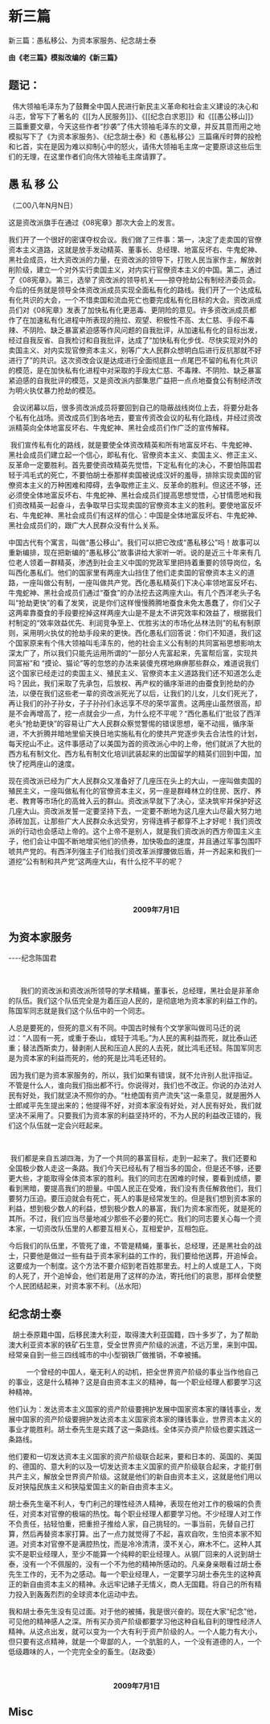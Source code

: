 # 新三篇

新三篇：愚私移公、为资本家服务、纪念胡士泰

**由《老三篇》模拟改编的《新三篇》**
## 题记：

 
伟大领袖毛泽东为了鼓舞全中国人民进行新民主义革命和社会主义建设的决心和斗志，曾写下了著名的《[[为人民服务]]》、《[[纪念白求恩]]》和《[[愚公移山]]》三篇重要文章，今天这些作者“抄袭”了伟大领袖毛泽东的文章，并反其意而用之地模拟写下了《为资本家服务》、《纪念胡士泰》和《愚私移公》三篇痛斥时弊的投枪和匕首，实在是因为难以抑制心中的怒火，请伟大领袖毛主席一定要原谅这些后生们的无理，在这里作者们向伟大领袖毛主席请罪了。


## 愚 私 移 公
（二00八年N月N日）

这是资改派旗手在通过《08宪章》那次大会上的发言。　　　　

我们开了一个很好的密谋夺权会议。我们做了三件事：第一，决定了走卖国的官僚资本主义道路，这就是放手发动精英、董事长、总经理、地富反坏右、牛鬼蛇神、黑社会成员，壮大资改派的力量，在资改派的领导下，打败人民当家作主，解放剥削阶级，建立一个对外实行卖国主义，对内实行官僚资本主义的中国。第二，通过了《08宪章》。第三，选举了资改派的领导机关——掠夺抢劫公有制经济委员会。今后的任务就是领导全体资改派成员实现全面私有化的路线。我们开了一个达成私有化共识的大会，一个不惜卖国和流血死亡也要完成私有化目标的大会。资改派成员们对《08宪章》发表了加快私有化更恶毒、更阴险的意见。许多资改派成员都作了在加速私有化进程中所表现的拖拉、观望、积极性不高、太仁慈、手段不毒辣、不阴险、缺乏暴富紧迫感等作风问题的自我批评，从加速私有化的目标出发，经过自我反省、自我检讨和自我批评，达成了“加快私有化步伐、尽快实现对外的卖国主义、对内实现官僚资本主义，别等广大人民群众想明白后进行反抗那就不好进行了”的共识。这次资改会议是达成进行全面彻底且一点尾巴不留的私有化共识的模范，是在加快私有化进程中对采取的手段太仁慈、不毒辣、不阴险、缺乏暴富紧迫感的自我批评的模范，又是资改派内部集思广益把一点点地蚕食公有制经济改为明火执仗暴力抢劫的模范。　　

 
会议闭幕以后，很多资改派成员将要回到自己的隐蔽战线岗位上去，将要分赴各个私有化战场。资改成员们到各地去，要宣传资改会议的私有化路线，并经过资改派精英向全体地富反坏右、牛鬼蛇神、黑社会成员们作广泛的宣传解释。　　

 我们宣传私有化的路线，就是要使全体资改精英和所有地富反坏右、牛鬼蛇神、黑社会成员们建立起一个信心，即私有化、官僚资本主义、卖国主义、修正主义、反革命一定要胜利。首先要使资改精英先觉悟，下定私有化的决心，不要怕陈国君轻于鸿毛式的死亡，不要怕胡士泰那样卖国被说成汉奸的羞辱，排除实现卖国的官僚资本主义的万种困难和障碍，去争取修正主义、反革命的胜利。但这还不够，还必须使全体地富反坏右、牛鬼蛇神、黑社会成员们提高思想觉悟，心甘情愿地和我们资改精英一起奋斗，去争取早日实现卖国的官僚资本主义的胜利。要使地富反坏右、牛鬼蛇神、黑社会成员们有这样的信心：中国是全体地富反坏右、牛鬼蛇神、黑社会成员们的，跟广大人民群众没有什么关系。

中国古代有个寓言，叫做“愚公移山”。我们可以把它改成“愚私移公”吗！故事可以重新编排，现在把新编的“愚私移公”故事讲给大家听一听。说的是近三十年来有几位老人领着一群精英，渗透到社会主义中国的党政军里把持着重要的领导岗位，名叫西化愚私们。他们的国家里有两座大山挡住了他们走卖国的官僚资本主义的道路，一座叫做公有制，一座叫做共产党。西化愚私精英们下决心率领地富反坏右、牛鬼蛇神、黑社会成员们通过“蚕食”的办法挖去这两座大山。有几个西洋老头子名叫“抢劫更快”的看了发笑，说是你们这样慢慢腾腾地蚕食未免太愚蠢了，你们父子这两辈靠蚕食的手段要挖掉这样两座大山是不是太不讲究效率和效益了，根据我们村制定的“效率效益优先、利润竞争至上、优胜劣汰的市场化丛林法则”的私有制原则，采用明火执仗的抢劫手段来的更快。西化愚私们回答说：你们不知道，我们这个国家原来有个伟大领袖叫毛泽东的，他的社会主义公有制的共同富裕思想影响太深太广了，所以我们只能先运用所谓的“一部分人先富起来，先富帮后富，实现共同富裕”和 “摸论、猫论”等的忽悠的办法来装傻充楞地麻痹那些群众，难道说我们这个国家已经走过的卖国主义、殖民主义、官僚资本主义道路我们还不知道怎么走吗？因此，我们采取了先承包，后放权、再产权的循序渐进的由蚕食到抢劫的办法，以便在我们这些老一辈的资改派死光了以后，让我们的儿女，儿女们死光了，再让我们的孙子孙女，子子孙孙们永远享不尽的荣华富贵。这两座山虽然很高，却是不会再增高了，挖一点就会少一点，为什么挖不平呢？“西化愚私们”批驳了西洋老头“抢劫更快”的容易让广大人民群众察觉警惕的错误思想，毫不动摇，循序渐进，不大折腾并暗地里偷天换日地实施私有化的使共产党逐步失去合法性的计划，每天挖山不止。这件事感动了以美国为首的资改派心中的上帝，他们就派了大批的西方私有制文化、西方私有制文化培训武装起来的出国留学的精英们回到中国，加快了挖两座山的速度。

现在资改派已经为广大人民群众又准备好了几座压在头上的大山，一座叫做卖国的殖民主义，一座叫做私有化的官僚资本主义，另一座是群峰林立的住房、医疗、养老、教育等市场化的高耸入云的群山。资改派早就下了决心，坚决筑牢并保护好这几座大山。资改派发誓一定要坚持下去，一定要不断地为这几座大山尽最大努力地添砖加瓦，让那些广大人民群众永远受穷，穷得连裤子都穿不上才好呢！我们资改派的行动也会感动上帝的。这个上帝不是别人，就是我们资改派的西方帝国主义主子，他们会让中国不断地增买他们的债券，加快吸血的速度，并且通过军事包围吓唬共产党的。有西洋列强主子们给我们资改革派撑腰做后盾，并一齐起来和我们一道挖“公有制和共产党”这两座大山，有什么挖不平的呢？

 

 

                                                               **2009年7月1日**

## 为资本家服务
----纪念陈国君 

 

     
我们的资改派和资改派所领导的学术精蝇，董事长，总经理，黑社会是非革命的队伍。我们这个队伍完全是为着压迫人民的，是彻底地为资本家的利益工作的。陈国军同志就是我们这个队伍中的一个同志。

人总是要死的，但死的意义有不同。中国古时候有个文学家叫做司马迁的说过：“人固有一死，或重于泰山，或轻于鸿毛。”为人民的离利益而死，就比泰山还重；替法西斯卖力，替剥削人民和压迫人民的人去死，就比鸿毛还轻。陈国军同志是为资本家的利益而死的，他的死是比鸿毛还轻的。

 因为我们是为资本家服务的，所以，我们如果有错误，就不允许别人批评指证。不管是什么人，谁向我们指出都不行。你说得对，我们也不改正。你说的办法对人民有好处，我们就坚决不照你的办。“杜绝国有资产流失”这一条意见，就是圈外人士郎咸平先生提出来的；他提得不好，对资本家没有好处，对人民有好处，我们就坚决不采用了。只要我们为资本家的利益坚持坏的，不为人民的利益改正错的，我们这个队伍就一定会兴旺起来。

 

 我们都是来自五湖四海，为了一个共同的暴富目标，走到一起来了。我们还要和全国极少数人走这一条路。我们今天已经私有了相当多的国企，但是还不够，还要更大些，才能取得全体资本家的胜利。我们的同志在困难的时候，要看到成绩，要看到黑暗，要提高我们的胆量。中国人民正在受难，我们没有责任解救他们，我们要努力压迫。要压迫就会有死亡，死人的事是经常发生的。但是我们想到资本家的利益，想到极少数人的利益，想到极少数人的暴富，我们为资本家而死，就是死的其所。不过，我们应当尽量地减少那些不必要的死亡。我们的同志要关心每一个资本家，一切资改队伍里的人都要互相关心，互相爱护，互相包庇。

今后我们的队伍里，不管死了谁，不管是精蝇，董事长，总经理，还是黑社会的战士，只要他是做过一些有益于资本家利益的工作的，我们要给他送葬，开追悼会。这要成为一个制度。这个方法不要介绍到老百姓那里去。村上的人或是工人，下岗的人死了，开个追悼会，他们若是用了这样的办法，寄托他们的哀思，那样会使整个人民团结起来，对资本家不利。（丛水阳）


## 纪念胡士泰

 
胡士泰原籍中国，后移民澳大利亚，取得澳大利亚国籍，四十多岁了，为了帮助澳大利亚资本家的铁矿石生意，受全世界资产阶级的派遣，不远万里，来到中国。经常亲自到一些三四线城市的中小型钢铁厂做推销，不幸被捕。

　 　
一个曾经的中国人，毫无利人的动机，把全世界资产阶级的事业当作他自己的事业，这是什么精神？这是自由资本主义的精神，每一个职业经理人都要学习这种精神。

他们认为：发达资本主义国家的资产阶级要拥护发展中国家资本家的赚钱事业，发展中国家的资产阶级要拥护发达资本主义国家资本家的赚钱事业，世界资本主义的事业才能胜利。胡士泰先生是实践了这一条路线。全体买办资产阶级也要实践这一条路线。

他们要和一切发达资本主义国家的资产阶级联合起来，要和日本的、英国的、美国的、德国的、意大利的以及一切发达资本主义国家的资产阶级联合起来，才能打倒共产主义，解放全世界资产阶级。这就是他们的新自由资本主义，这就是他们用以反对狭隘民族主义和狭隘爱国主义的新自由资本主义。　　

胡士泰先生毫不利人，专门利己的理性经济人精神，表现在他对工作的极端的负责任，对资本对官僚的极端的热忱。每个职业经理人都要学习他。不少经理人对工作不负责任，拈轻怕重，把重担子推给人家，自己挑轻的。一事当前，先替自己打算，然后再替资本家打算。出了一点力就觉得了不起，喜欢自吹，生怕资本家不知道。对资本对官僚不是满腔热忱，而是冷冷清清，漠不关心，麻木不仁。这种人其实不是职业经理人，至少不能算一个纯粹的职业经理人。从钢厂回来的人说到胡士泰，没有一个不佩服的，没有一个不为他的精神所感动的。凡亲身亲眼看过胡士泰先生工作的，无不为之感动。每一个职业经理人，一定要学习胡士泰先生的这种真正的新自由资本主义的精神。永远牢记婊子无情义，商人无国籍。将自己的所有精力投入到轰轰烈烈的全球资本化运动中去。

我和胡士泰先生没有见过面。对于他的被捕，我是很兴奋的。现在大家“纪念”他，可见他的精神感人之深。所有买办资产阶级都要学习他这种自私自利的理性经济人精神。从这点出发，就可以变为一个大有利于资产阶级的人。一个人能力有大小，但只要有这点精神，就是一个卑鄙的人，一个肮脏的人，一个没有道德的人，一个低级趣味的人，一个完完全全的畜生。（赵政委）

　             

                                                     **2009年7月1日**

## Misc



